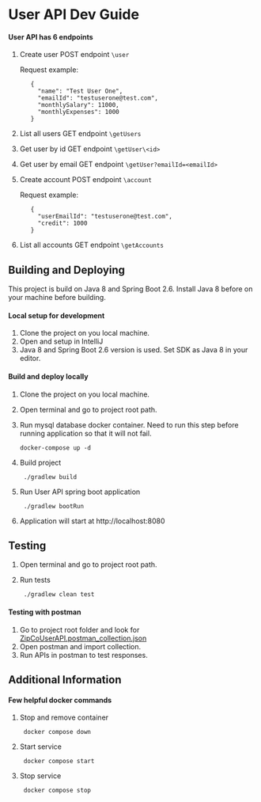# User API Dev Guide
#### User API has 6 endpoints

1. Create user POST endpoint  `\user`

   Request example:
   
          {
            "name": "Test User One",
            "emailId": "testuserone@test.com",
            "monthlySalary": 11000,
            "monthlyExpenses": 1000
          }

2. List all users GET endpoint  `\getUsers`
3. Get user by id GET endpoint  `\getUser\<id>`
4. Get user by email GET endpoint  `\getUser?emailId=<emailId>`
5. Create account POST endpoint  `\account`

   Request example:
   
          {
            "userEmailId": "testuserone@test.com",
            "credit": 1000
          }
6.  List all accounts GET endpoint  `\getAccounts`

## Building and Deploying

This project is build on Java 8 and Spring Boot 2.6. Install Java 8 before on your machine before building.

#### Local setup for development
1. Clone the project on you local machine.
2. Open and setup in IntelliJ
3. Java 8 and Spring Boot 2.6 version is used. Set SDK as Java 8 in your editor.

#### Build and deploy locally
1. Clone the project on you local machine.
2. Open terminal and go to project root path.
3. Run mysql database docker container. Need to run this step before running application so that it will not fail.

       docker-compose up -d

4. Build project

        ./gradlew build

5. Run User API spring boot application

        ./gradlew bootRun

6. Application will start at http://localhost:8080

## Testing

1. Open terminal and go to project root path.
2. Run tests

        ./gradlew clean test 

#### Testing with postman
1. Go to project root folder and look for [ZipCoUserAPI.postman_collection.json](ZipCoUserAPI.postman_collection.json)
2. Open postman and import collection.
3. Run APIs in postman to test responses.

## Additional Information
#### Few helpful docker commands
1. Stop and remove container

        docker compose down

2. Start service

        docker compose start

3. Stop service

        docker compose stop
